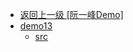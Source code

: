- [返回上一级 [阮一峰Demo]](web前端/React/阮一峰Demo/)
- [demo13](web前端/React/阮一峰Demo/demo13/)
  - [src](web前端/React/阮一峰Demo/demo13/src/)
